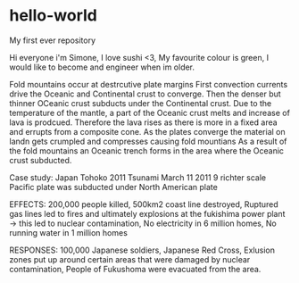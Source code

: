 

# hello-world
My first ever repository

Hi everyone i'm Simone,
I love sushi <3,
My favourite colour is green,
I would like to become and engineer when im older.

Fold mountains occur at destrcutive plate margins
First convection currents drive the Oceanic and Continental crust to converge.
Then the denser but thinner OCeanic crust subducts under the Continental crust.
Due to the temperature of the mantle, a part of the Oceanic crust melts and increase of lava is prodcued.
Therefore the lava rises as there is more in a fixed area and errupts from a composite cone.
As the plates converge the material on landn gets crumpled and compresses causing fold mountians 
As a result of the fold mountains an Oceanic trench forms in the area where the Oceanic crust subducted.



Case study: Japan Tohoko 2011 Tsunami
March 11 2011
9 richter scale
Pacific plate was subducted under North American plate 



EFFECTS:
200,000 people killed,
500km2 coast line destroyed,
Ruptured gas lines led to fires and ultimately explosions at the fukishima power plant -> this led to nuclear contamination,
No electricity in 6 million homes,
No running water in 1 million homes



RESPONSES:
100,000 Japanese soldiers,
Japanese Red Cross,
Exlusion zones put up around certain areas that were damaged by nuclear contamination,
People of Fukushoma were evacuated from the area.

